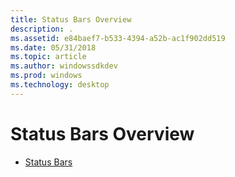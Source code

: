 ```yaml
---
title: Status Bars Overview
description: .
ms.assetid: e84baef7-b533-4394-a52b-ac1f902dd519
ms.date: 05/31/2018
ms.topic: article
ms.author: windowssdkdev
ms.prod: windows
ms.technology: desktop
---
```


# Status Bars Overview

-   [Status Bars](status-bars.md)

 

 




